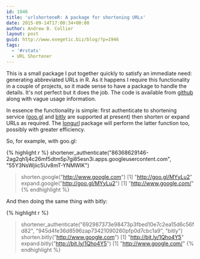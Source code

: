 ```yaml
---
id: 1946
title: 'urlshorteneR: A package for shortening URLs'
date: 2015-09-14T17:00:34+00:00
author: Andrew B. Collier
layout: post
guid: http://www.exegetic.biz/blog/?p=1946
tags:
  - '#rstats'
  - URL Shortener
---
```

This is a small package I put together quickly to satisfy an immediate need: generating abbreviated URLs in R. As it happens I require this functionality in a couple of projects, so it made sense to have a package to handle the details. It's not perfect but it does the job. The code is available from [github](https://github.com/DataWookie/urlshorteneR) along with vague usage information.

In essence the functionality is simple: first authenticate to shortening service ([goo.gl](https://goo.gl/) and [bitly](https://bitly.com/) are supported at present) then shorten or expand URLs as required. The [longurl](https://cran.r-project.org/web/packages/longurl/) package will perform the latter function too, possibly with greater efficiency.

So, for example, with goo.gl:

{% highlight r %}
shortener_authenticate("86368629146-2ag2qh1j4c26mf5dtm5p7gi85esn3i.apps.googleusercontent.com",
"55Y3NsWjiic5Uv8mT-YNMWlK")
> shorten.google("http://www.google.com")
[1] "http://goo.gl/MYyLu2"
> expand.google("http://goo.gl/MYyLu2")
[1] "http://www.google.com/"
{% endhighlight %}

And then doing the same thing with bitly:

{% highlight r %}
> shortener_authenticate("692987373e98473p3fbed10e7c2ea15d6c56fd82",
"945d4fe36d8596zap73421090260pfp0d7cbc1a9", "bitly")
> shorten.bitly("http://www.google.com")
[1] "http://bit.ly/1Qho4Y5"
> expand.bitly("http://bit.ly/1Qho4Y5")
[1] "http://www.google.com/"
{% endhighlight %}
